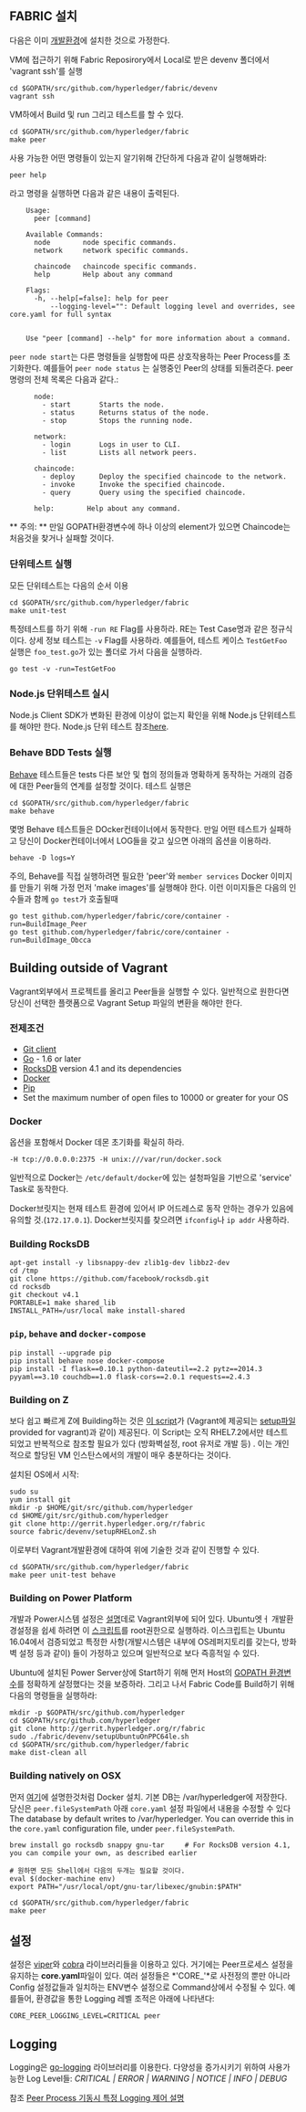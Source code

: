 ## FABRIC 설치다음은 이미 [개발환경](devenv.md)에 설치한 것으로 가정한다.VM에 접근하기 위해 Fabric Reposirory에서 Local로 받은 devenv 폴더에서 'vagrant ssh'를 실행```cd $GOPATH/src/github.com/hyperledger/fabric/devenvvagrant ssh```VM하에서 Build 및 run 그리고 테스트를 할 수 있다.```cd $GOPATH/src/github.com/hyperledger/fabricmake peer```사용 가능한 어떤 명령들이 있는지 알기위해 간단하게 다음과 같이 실행해봐라:```peer help```라고 명령을 실행하면 다음과 같은 내용이 출력된다.```    Usage:      peer [command]    Available Commands:      node        node specific commands.      network     network specific commands.      chaincode   chaincode specific commands.      help        Help about any command    Flags:      -h, --help[=false]: help for peer          --logging-level="": Default logging level and overrides, see core.yaml for full syntax    Use "peer [command] --help" for more information about a command.````peer node start`는 다른 명령들을 실행함에 따른 상호작용하는 Peer Process를 초기화한다. 예를들어 `peer node status` 는 실행중인 Peer의 상태를 되돌려준다. peer 명령의 전체 목록은 다음과 같다.:```      node:        - start       Starts the node.        - status      Returns status of the node.        - stop        Stops the running node.      network:        - login       Logs in user to CLI.        - list        Lists all network peers.      chaincode:        - deploy      Deploy the specified chaincode to the network.        - invoke      Invoke the specified chaincode.        - query       Query using the specified chaincode.      help:        Help about any command.```** 주의: ** 만일 GOPATH환경변수에 하나 이상의 element가 있으면 Chaincode는 처음것을 찾거나 실패할 것이다.### 단위테스트 실행모든 단위테스트는 다음의 순서 이용```cd $GOPATH/src/github.com/hyperledger/fabricmake unit-test```특정테스트를 하기 위해 `-run RE` Flag를 사용하라. RE는 Test Case명과 같은 정규식이다. 상세 정보 테스트는 `-v` Flag를 사용하라. 예를들어, 테스트 케이스 `TestGetFoo` 실행은 `foo_test.go`가 있는 폴더로 가서 다음을 실행하라.```go test -v -run=TestGetFoo```### Node.js 단위테스트 실시Node.js Client SDK가 변화된 환경에 이상이 없는지 확인을 위해 Node.js 단위테스트를 해야만 한다. Node.js 단위 테스트 참조[here](https://github.com/hyperledger/fabric/tree/master/sdk/node#unit-tests).### Behave BDD Tests 실행[Behave](http://pythonhosted.org/behave/) 테스트들은 tests 다른 보안 및 협의 정의들과 명확하게 동작하는 거래의 검증에 대한 Peer들의 연계를 설정할 것이다. 테스트 실행은 ```cd $GOPATH/src/github.com/hyperledger/fabricmake behave```몇명 Behave 테스트들은 DOcker컨테이너에서 동작한다. 만일 어떤 테스트가 실패하고 당신이 Docker컨테이너에서 LOG들을 갖고 싶으면 아래의 옵션을 이용하라.```behave -D logs=Y```주의, Behave를 직접 실행하려면 필요한 'peer'와 `member services` Docker 이미지를 만들기 위해 가정 먼저  'make images'를 실행해야 한다. 이런 이미지들은 다음의 인수들과 함께 `go test`가 호출될때 ```go test github.com/hyperledger/fabric/core/container -run=BuildImage_Peergo test github.com/hyperledger/fabric/core/container -run=BuildImage_Obcca```## Building outside of VagrantVagrant외부에서 프로젝트를 올리고 Peer들을 실행할 수 있다. 일반적으로  원한다면 당신이 선택한 플랫폼으로 Vagrant Setup 파일의 변환을 해야만 한다.### 전제조건* [Git client](https://git-scm.com/downloads)* [Go](https://golang.org/) - 1.6 or later* [RocksDB](https://github.com/facebook/rocksdb/blob/master/INSTALL.md) version 4.1 and its dependencies* [Docker](https://docs.docker.com/engine/installation/)* [Pip](https://pip.pypa.io/en/stable/installing/)* Set the maximum number of open files to 10000 or greater for your OS### Docker옵션을 포함해서 Docker 데몬 초기화를 확실히 하라.```-H tcp://0.0.0.0:2375 -H unix:///var/run/docker.sock```일반적으로 Docker는 `/etc/default/docker`에 있는 설청파일을 기반으로 'service' Task로 동작한다.Docker브릿지는 현재 테스트 환경에 있어서 IP 어드레스로 동작 안하는 경우가 있음에 유의할 것.(`172.17.0.1`). Docker브릿지를 찾으려면 `ifconfig`나 `ip addr` 사용하라.### Building RocksDB```apt-get install -y libsnappy-dev zlib1g-dev libbz2-devcd /tmpgit clone https://github.com/facebook/rocksdb.gitcd rocksdbgit checkout v4.1PORTABLE=1 make shared_libINSTALL_PATH=/usr/local make install-shared```### `pip`, `behave` and `docker-compose````pip install --upgrade pippip install behave nose docker-composepip install -I flask==0.10.1 python-dateutil==2.2 pytz==2014.3 pyyaml==3.10 couchdb==1.0 flask-cors==2.0.1 requests==2.4.3```### Building on Z보다 쉽고 빠르게 Z에 Building하는 것은 [이 script](https://github.com/hyperledger/fabric/tree/master/devenv/setupRHELonZ.sh)가  (Vagrant에 제공되는 [setup파일](https://github.com/hyperledger/fabric/blob/master/devenv/setup.sh) provided for vagrant)과 같이) 제공된다. 이 Script는 오직 RHEL7.2에서만 테스트 되었고 반복적으로 참조할 필요가 있다 (방화벽설정, root 유저로 개발 등) . 이는 개인적으로 할당된 VM 인스탄스에서의 개발이 매우 충분하다는 것이다.설치된 OS에서 시작:```sudo suyum install gitmkdir -p $HOME/git/src/github.com/hyperledgercd $HOME/git/src/github.com/hyperledgergit clone http://gerrit.hyperledger.org/r/fabricsource fabric/devenv/setupRHELonZ.sh```이로부터 Vagrant개발환경에 대하여 위에 기술한 것과 같이 진행할 수 있다.```cd $GOPATH/src/github.com/hyperledger/fabricmake peer unit-test behave```### Building on Power Platform개발과 Power시스템 설정은 [설명](#building-outside-of-vagrant-)데로 Vagrant외부에 되어 있다. Ubuntu엣ㅓ 개발환경설정을 쉽세 하려면 이 [스크립트](https://github.com/hyperledger/fabric/tree/master/devenv/setupUbuntuOnPPC64le.sh)를 root권한으로 실행하라. 이스크립트는 Ubuntu 16.04에서 검증되었고 특정한 사항(개발시스템은 내부에 OS레퍼지토리를 갖는다, 방화벽 설정 등과 같이) 들이 가정하고 있으며 일반적으로 보다 즉흥적일 수 있다. Ubuntu에 설치된 Power Server상에 Start하기 위해 먼저 Host의 [GOPATH 환경변수](https://github.com/golang/go/wiki/GOPATH)를 정확하게 살정했다는 것을 보증하라. 그리고 나서 Fabric Code를 Build하기 위해 다음의 명령들을 실행하라:```mkdir -p $GOPATH/src/github.com/hyperledgercd $GOPATH/src/github.com/hyperledgergit clone http://gerrit.hyperledger.org/r/fabricsudo ./fabric/devenv/setupUbuntuOnPPC64le.shcd $GOPATH/src/github.com/hyperledger/fabricmake dist-clean all```### Building natively on OSX먼저 [여기](https://docs.docker.com/engine/installation/mac/)에 설명한것처럼 Docker 설치.  기본 DB는 /var/hyperledger에 저장한다. 당신은 `peer.fileSystemPath` 아래  `core.yaml` 설정 파일에서 내용을 수정할 수 있다The database by default writes to /var/hyperledger. You can override this in the `core.yaml` configuration file, under `peer.fileSystemPath`.```brew install go rocksdb snappy gnu-tar     # For RocksDB version 4.1, you can compile your own, as described earlier# 원하면 모든 Shell에서 다음의 두개는 필요할 것이다.eval $(docker-machine env)export PATH="/usr/local/opt/gnu-tar/libexec/gnubin:$PATH"cd $GOPATH/src/github.com/hyperledger/fabricmake peer```## 설정설정은 [viper](https://github.com/spf13/viper)와 [cobra](https://github.com/spf13/cobra) 라이브러리들을 이용하고 있다. 거기에는 Peer프로세스 설정을 유지하는 **core.yaml**파일이 있다.여러 설정들은 *'CORE_'*로 사전정의 뿐만 아니라 Config 설정값들과 일치하는 ENV변수 설정으로 Command상에서 수정될 수 있다. 예를들어, 환경값을 통한 Logging 레벨 조적은 아래에 나타낸다:    CORE_PEER_LOGGING_LEVEL=CRITICAL peer## LoggingLogging은 [go-logging](https://github.com/op/go-logging) 라이브러리를 이용한다.다양성을 증가시키기 위하여 사용가능한 Log Level들: *CRITICAL | ERROR | WARNING | NOTICE | INFO | DEBUG*참조 [Peer Process 기동시 특정 Logging 제어 설명](https://github.com/hyperledger/fabric/blob/master/docs/Setup/logging-control.md)